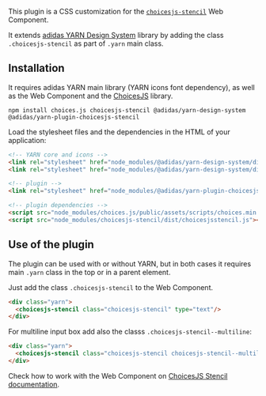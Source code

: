 This plugin is a CSS customization for the [`choicesjs-stencil`][choicesjs-stencil] Web Component.

It extends [adidas YARN Design System][yarn] library by adding the class `.choicesjs-stencil` as part of `.yarn` main class.

## Installation

It requires adidas YARN main library (YARN icons font dependency), as well as the Web Component and the [ChoicesJS][choicesjs] library.

```
npm install choices.js choicesjs-stencil @adidas/yarn-design-system @adidas/yarn-plugin-choicesjs-stencil
```

Load the stylesheet files and the dependencies in the HTML of your application:

```html
<!-- YARN core and icons -->
<link rel="stylesheet" href="node_modules/@adidas/yarn-design-system/dist/yarn.css"/>
<link rel="stylesheet" href="node_modules/@adidas/yarn-design-system/dist/yarn-icon.css"/>

<!-- plugin -->
<link rel="stylesheet" href="node_modules/@adidas/yarn-plugin-choicesjs-stencil/dist/yarn-plugin-choicesjs-stencil.css"/>

<!-- plugin dependencies -->
<script src="node_modules/choices.js/public/assets/scripts/choices.min.js"></script>
<script src="node_modules/choicesjs-stencil/dist/choicesjsstencil.js"></script>
```

## Use of the plugin

The plugin can be used with or without YARN, but in both cases it requires main `.yarn` class in the top or in a parent element.

Just add the class `.choicesjs-stencil` to the Web Component.

```html
<div class="yarn">
  <choicesjs-stencil class="choicesjs-stencil" type="text"/>
</div>
```

For multiline input box add also the classs `.choicesjs-stencil--multiline`:

```html
<div class="yarn">
  <choicesjs-stencil class="choicesjs-stencil choicesjs-stencil--multiline" type="text"/>
</div>
```

Check how to work with the Web Component on [ChoicesJS Stencil documentation][choicesjs-stencil].

[choicesjs]: https://github.com/jshjohnson/Choices
[choicesjs-stencil]: https://github.com/adidas/choicesjs-stencil
[yarn]: https://github.com/adidas/adidas-yarn-design-system
